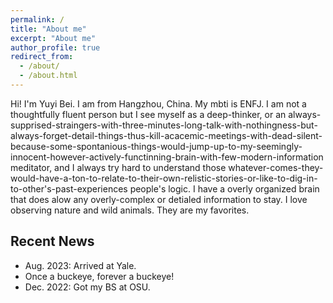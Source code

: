 ```yaml
---
permalink: /
title: "About me"
excerpt: "About me"
author_profile: true
redirect_from: 
  - /about/
  - /about.html
---
```


Hi! I'm Yuyi Bei. I am from Hangzhou, China. My mbti is ENFJ. I am not a thoughtfully fluent person but I see myself as a deep-thinker, or an always-supprised-straingers-with-three-minutes-long-talk-with-nothingness-but-always-forget-detail-things-thus-kill-acacemic-meetings-with-dead-silent-because-some-spontanious-things-would-jump-up-to-my-seemingly-innocent-however-actively-functinning-brain-with-few-modern-information meditator, and I always try hard to understand those whatever-comes-they-would-have-a-ton-to-relate-to-their-own-relistic-stories-or-like-to-dig-in-to-other's-past-experiences people's logic. I have a overly organized brain that does alow any overly-complex or detialed information to stay. I love observing nature and wild animals. They are my favorites.

Recent News
------
* Aug. 2023: Arrived at Yale. 
* Once a buckeye, forever a buckeye!
* Dec. 2022: Got my BS at OSU. 

